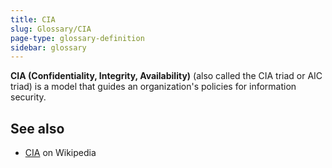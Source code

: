 ```yaml
---
title: CIA
slug: Glossary/CIA
page-type: glossary-definition
sidebar: glossary
---
```


**CIA (Confidentiality, Integrity, Availability)** (also called the CIA triad or AIC triad) is a model that guides an organization's policies for information security.

## See also

- [CIA](https://en.wikipedia.org/wiki/Information_security#Key_concepts) on Wikipedia
